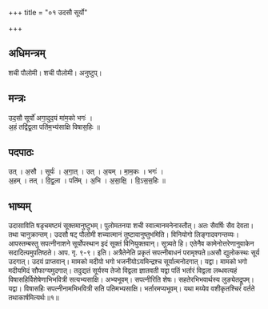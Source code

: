 +++
title = "०१ उदसौ सूर्यो"

+++
## अधिमन्त्रम्
शची पौलोमी। शची पौलोमी। अनुष्टुप्।

## मन्त्रः
उद॒सौ सूर्यो॑ अगा॒दुद॒यं मा॑म॒को भगः॑ ।  
अ॒हं तद्वि॑द्व॒ला पति॑म॒भ्य॑साक्षि विषास॒हिः ॥

## पदपाठः
उत् । अ॒सौ । सूर्यः॑ । अ॒गा॒त् । उत् । अ॒यम् । मा॒म॒कः । भगः॑ ।  
अ॒हम् । तत् । वि॒द्व॒ला । पति॑म् । अ॒भि । अ॒सा॒क्षि॒ । वि॒ऽस॒स॒हिः ॥

## भाष्यम्
उदासाविति षडृचमष्टमं सूक्तमानुष्टुभम्। पुलोमतनया शची स्वात्मानमनेनास्तौत्। अतः सैवर्षिः सैव देवता। तथा चानुक्रान्तम्। उदसौ षट् पौलोमी शच्यात्मानं तुष्टावानुष्तुभमिति। विनियोगो लिङ्गादवगन्तव्यः। आपस्तम्बस्तु सपत्नीनाशने सूर्योपस्थान इदं सूक्तं विनियुक्तवान्। सूत्र्यते हि। एतेनैव कामेनोत्तरेणानुवाकेन सदादित्यमुपतिष्ठते। आप. गृ. ९-९। इति। अत्रैतेनेति प्रकृतं सपत्नीबाधनं परामृश्यते॥असौ द्युलोकस्थः सूर्य उदगात्। उदयं प्राप्तवान्। मामको मदीयो भगो भजनीयोऽयमिन्द्रश्च सूर्यात्मनोदगात्। यद्वा। मामको भगो मदीयमिदं सौफाग्यमुदगात्। तदुद्यतं सूर्यस्य तेजो विद्वला ज्ञातवती यद्वा पतिं भर्तारं विद्वला लब्धवत्यहं विषासहिर्विशेषेणाभिभवित्री सत्यभ्यसाक्षि। अभ्यभूवम्। सपत्नीरिति शेषः। सहतेरभिभवार्थस्य लुङ्येतद्रूपम्। यद्वा। विषासहिः सपत्नीनामभिभवित्री सति पतिमभ्यसाक्षि। भर्तारमप्यभूवम्। यथा मय्येव वशीकृतश्चिरं वर्तते तथाकार्षमित्यर्थः॥१॥